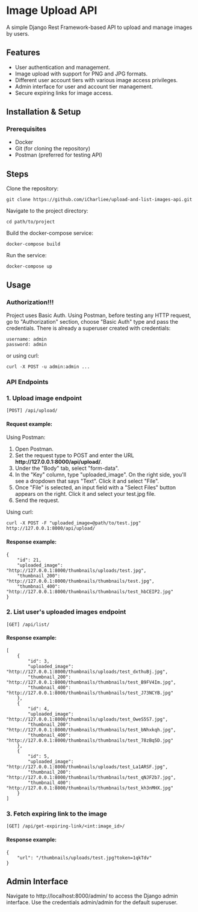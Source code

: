 <h1>Image Upload API</h1>
<p>A simple Django Rest Framework-based API to upload and manage images by users.</p>

<h2>Features</h2>

<ul>
<li>User authentication and management.</li>
<li>Image upload with support for PNG and JPG formats.</li>
<li>Different user account tiers with various image access privileges.</li>
<li>Admin interface for user and account tier management.</li>
<li>Secure expiring links for image access.</li>
</ul>

<h2>Installation & Setup</h2>
<h3>Prerequisites</h3>

<ul>
<li>Docker</li>
<li>Git (for cloning the repository)</li>
<li>Postman (preferred for testing API)</li>
</ul>

<h2>Steps</h2>
Clone the repository:

```
git clone https://github.com/iCharliee/upload-and-list-images-api.git
```

Navigate to the project directory:

```
cd path/to/project
```

Build the docker-compose service:

```
docker-compose build
```

Run the service:

```
docker-compose up
```

<h2>Usage</h2>

<h3>Authorization!!!</h3>

<p>Project uses Basic Auth. Using Postman, before testing any HTTP request, go to "Authorization" section,
choose "Basic Auth" type and pass the credentials. There is already a superuser created with credentials:</p>

```
username: admin
password: admin
```

or using curl:

```
curl -X POST -u admin:admin ...
```

<h3>API Endpoints</h3>

<h3>1. Upload image endpoint</h2>

```
[POST] /api/upload/
```

<h4>Request example:</h4>

Using Postman:
<ol>
<li>Open Postman.</li>
<li>Set the request type to POST and enter the URL <b>http://127.0.0.1:8000/api/upload/</b>.</li>
<li>Under the "Body" tab, select "form-data".</li>
<li>In the "Key" column, type "uploaded_image". On the right side, you'll see a dropdown that says "Text". Click it and select "File".</li>
<li>Once "File" is selected, an input field with a "Select Files" button appears on the right. Click it and select your test.jpg file.</li>
<li>Send the request.</li>
</ol>

Using curl:

```
curl -X POST -F "uploaded_image=@path/to/test.jpg" http://127.0.0.1:8000/api/upload/
```

<h4>Response example:</h4>

```
{
    "id": 21,
    "uploaded_image": "http://127.0.0.1:8000/thumbnails/uploads/test.jpg",
    "thumbnail_200": "http://127.0.0.1:8000/thumbnails/thumbnails/test.jpg",
    "thumbnail_400": "http://127.0.0.1:8000/thumbnails/thumbnails/test_hbCEIP2.jpg"
}
```

<h3>2. List user's uploaded images endpoint</h2>

```
[GET] /api/list/
```

<h4>Response example:</h4>

```
[
    {
        "id": 3,
        "uploaded_image": "http://127.0.0.1:8000/thumbnails/uploads/test_dxthuBj.jpg",
        "thumbnail_200": "http://127.0.0.1:8000/thumbnails/thumbnails/test_B9FV4Im.jpg",
        "thumbnail_400": "http://127.0.0.1:8000/thumbnails/thumbnails/test_J73NCYB.jpg"
    },
    {
        "id": 4,
        "uploaded_image": "http://127.0.0.1:8000/thumbnails/uploads/test_OweS5S7.jpg",
        "thumbnail_200": "http://127.0.0.1:8000/thumbnails/thumbnails/test_bNhxkqh.jpg",
        "thumbnail_400": "http://127.0.0.1:8000/thumbnails/thumbnails/test_78zBq5D.jpg"
    },
    {
        "id": 5,
        "uploaded_image": "http://127.0.0.1:8000/thumbnails/uploads/test_La1ARSF.jpg",
        "thumbnail_200": "http://127.0.0.1:8000/thumbnails/thumbnails/test_qNJF2b7.jpg",
        "thumbnail_400": "http://127.0.0.1:8000/thumbnails/thumbnails/test_kh3nMHX.jpg"
    }
]
```

<h3>3. Fetch expiring link to the image</h3>

```
[GET] /api/get-expiring-link/<int:image_id>/
```

<h4>Response example:</h4>

```
{
    "url": "/thumbnails/uploads/test.jpg?token=1qkTdv"
}
```

<h2>Admin Interface</h2>

Navigate to http://localhost:8000/admin/ to access the Django admin interface. Use the credentials admin/admin for the default superuser.
